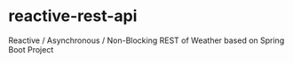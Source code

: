 # reactive-rest-api
Reactive / Asynchronous / Non-Blocking REST of Weather based on Spring Boot Project
